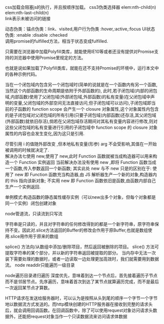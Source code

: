 css加载会阻塞js的执行，并且按顺序加载。
css3伪类选择器 elem:nth-child(n)  elem:nth-last-child(n)  
link表示未被访问的链接  

动态伪类：锚点伪类：link、visited,用户行为伪类 :hover,:active,:focus
UI状态伪类: :enable :disable :checked  
调用promise的fulfilled方法，相当于状态变成fulfilled.   

只需要在浏览器中加载Polyfill类库，就能使用IE10等或者还没有提供对Promise支持的浏览器中使用Promise里规定的方法。

也就是说如果加载了Polyfill类库，就能在还不支持Promise的环境中，运行本文中的各种示例代码。  

当在一个闭包域内包含另一个闭包域时(简单的说就是在一个函数内有另一个函数,当然这个内部函数的生命周期是依附于外部函数的), 此时,若子闭包域(内部的闭包域,内部函数)使用了父闭包域(外部闭包域,外部函数)的私有变量(在父闭包域中声明的变量,父闭包域的外部空间无法直接访问,但子闭包域可以访问),子闭包域即当前的子函数的 function scope 会产生一个 closure 对象属性,这个对象属性内包含的是子闭包域对父闭包域的所有引用(只要子闭包域(内部函数)还存活,其父闭包域(外部函数)就依旧存活),倘若在父闭包域存活期间对其私有变量内容进行修改,则对这些父闭包域的私有变量进行引用的子闭包域中 function scope 的 closure 对象属性的内容也会发生变化,因为这只是引用.   

尽管引用 i 的值随外部改变 ,但本地私有变量(形参) arg 不会受影响,其值在一开始被调用的时候就决定了.  
解决办法七使用 new,使用了 new,此时 Function 函数就被当成构造器可以用来构造一个 Function 实例返回
        当前解决办法没有使用 new ,即将 Function 函数当成一个函数,传入参数返回一个新函数;
        其实此处 new 与不 new 只是的区别在于:
            使用了 new 即 Function 函数充当构造器,由 JS 解析器生产一个新的对象,构造器内的 this 指向该新对象;
            不实用 new 即 Function 函数依旧是函数,由函数内部自己生产一个实例返回.


单例模式:构造函数的静态属性缓存实例（可以new出多个对象，但每个对象都是同一个实例）闭包创建对象  


node管道流，只读流到只写流

字符串是只读的，并且对字符串的任何修改得到的都是一个新字符串，原字符串保持不变。因此对.slice方法返回的Buffer的修改会作用于原Buffer,也就是数组使用.slice用作用于原来的数组   

splice() 方法向/从数组中添加/删除项目，然后返回被删除的项目。
slice() 方法可提取字符串的某个部分，并以新的字符串返回被提取的部分。
当内存中无法一次装下需要处理的数据时，或者一边读取一边处理更加高效时，我们就需要用到数据流。
node readdir只能遍历一级目录

node遍历目录递归遍历
深度优先，意味着到达一个节点后，首先接着遍历子节点而不是邻居节点。先序遍历，意味着首次到达了某节点就算遍历完成，而不是最后一次返回某节点才算数。


HTTP请求在发送给服务器时，可以认为是按照从头到尾的顺序一个字节一个字节地以数据流方式发送的。而http模块创建的HTTP服务器在接收到完整的请求头后，就会调用回调函数。在回调函数中，除了可以使用request对象访问请求头数据外，还能把request对象当作一个只读数据流来访问请求体数据